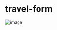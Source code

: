 # travel-form
![image](https://github.com/chaudharysumit001/travel-form/assets/86030135/0563385a-cc7b-456d-8ca1-0a29b62af690)
